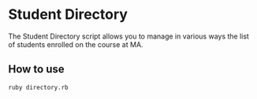 Student Directory
=================

The Student Directory script allows you to manage in various ways the list of students enrolled on the course at MA.

How to use
----------

```shell
ruby directory.rb
```